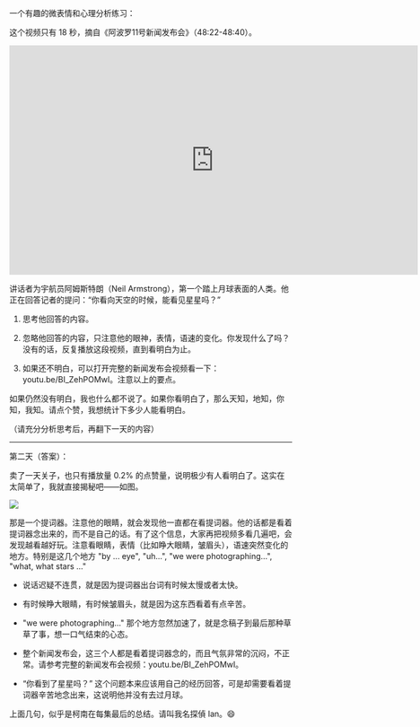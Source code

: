 一个有趣的微表情和心理分析练习：

这个视频只有 18 秒，摘自《阿波罗11号新闻发布会》（48:22-48:40）。

<div id="youtube2-BI_ZehPOMwI" class="youtube-wrap" data-attrs="{&quot;videoId&quot;:&quot;BI_ZehPOMwI&quot;,&quot;startTime&quot;:&quot;2902&quot;,&quot;endTime&quot;:null}">

<div class="youtube-inner"><iframe src="https://www.youtube-nocookie.com/embed/BI_ZehPOMwI?start=2902&amp;rel=0&amp;autoplay=0&amp;showinfo=0&amp;enablejsapi=0" frameborder="0" loading="lazy" gesture="media" allow="autoplay; fullscreen" allowautoplay="true" allowfullscreen="true" width="728" height="409"></iframe></div>


讲话者为宇航员阿姆斯特朗（Neil Armstrong），第一个踏上月球表面的人类。他正在回答记者的提问：“你看向天空的时候，能看见星星吗？”

1.  思考他回答的内容。

2.  忽略他回答的内容，只注意他的眼神，表情，语速的变化。你发现什么了吗？没有的话，反复播放这段视频，直到看明白为止。

3.  如果还不明白，可以打开完整的新闻发布会视频看一下：youtu.be/BI_ZehPOMwI。注意以上的要点。

如果仍然没有明白，我也什么都不说了。如果你看明白了，那么天知，地知，你知，我知。请点个赞，我想统计下多少人能看明白。

（请充分分析思考后，再翻下一天的内容）

<div>

* * *


第二天（答案）：

卖了一天关子，也只有播放量 0.2% 的点赞量，说明极少有人看明白了。这实在太简单了，我就直接揭秘吧——如图。

<div class="captioned-image-container">

![](https://substackcdn.com/image/fetch/w_1456,c_limit,f_auto,q_auto:good,fl_progressive:steep/https%3A%2F%2Fbucketeer-e05bbc84-baa3-437e-9518-adb32be77984.s3.amazonaws.com%2Fpublic%2Fimages%2F42675ee8-b29b-4ea8-ad3c-6b42b4c0bdaa_2205x1668.jpeg)


那是一个提词器。注意他的眼睛，就会发现他一直都在看提词器。他的话都是看着提词器念出来的，而不是自己的话。有了这个信息，大家再把视频多看几遍吧，会发现越看越好玩。注意看眼睛，表情（比如睁大眼睛，皱眉头），语速突然变化的地方。特别是这几个地方 "by ... eye", "uh...", "we were photographing...", "what, what stars ..."

*   说话迟疑不连贯，就是因为提词器出台词有时候太慢或者太快。

*   有时候睁大眼睛，有时候皱眉头，就是因为这东西看着有点辛苦。

*   "we were photographing..." 那个地方忽然加速了，就是念稿子到最后那种草草了事，想一口气结束的心态。

*   整个新闻发布会，这三个人都是看着提词器念的，而且气氛非常的沉闷，不正常。请参考完整的新闻发布会视频：youtu.be/BI_ZehPOMwI。

*   “你看到了星星吗？” 这个问题本来应该用自己的经历回答，可是却需要看着提词器辛苦地念出来，这说明他并没有去过月球。

上面几句，似乎是柯南在每集最后的总结。请叫我名探偵 Ian。😄
